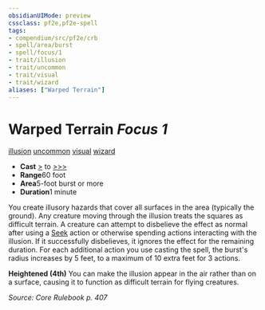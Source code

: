 ```yaml
---
obsidianUIMode: preview
cssclass: pf2e,pf2e-spell
tags:
- compendium/src/pf2e/crb
- spell/area/burst
- spell/focus/1
- trait/illusion
- trait/uncommon
- trait/visual
- trait/wizard
aliases: ["Warped Terrain"]
---
```

# Warped Terrain *Focus 1*   
[illusion](../../Rules/traits/illusion.md)  [uncommon](../../Rules/traits/uncommon.md)  [visual](../../Rules/traits/visual.md)  [wizard](../../Rules/traits/wizard.md)  

- **Cast** [>](../../Rules/core-rulebook/chapter-9-playing-the-game.md#Actions "Single Action") to [>>>](../../Rules/core-rulebook/chapter-9-playing-the-game.md#Actions "Three-Action") 
- **Range**60 foot
- **Area**5-foot burst or more
- **Duration**1 minute

You create illusory hazards that cover all surfaces in the area (typically the ground). Any creature moving through the illusion treats the squares as difficult terrain. A creature can attempt to disbelieve the effect as normal after using a [Seek](../../Rules/actions/seek.md) action or otherwise spending actions interacting with the illusion. If it successfully disbelieves, it ignores the effect for the remaining duration. For each additional action you use casting the spell, the burst's radius increases by 5 feet, to a maximum of 10 extra feet for 3 actions.

**Heightened (4th)** You can make the illusion appear in the air rather than on a surface, causing it to function as difficult terrain for flying creatures.

*Source: Core Rulebook p. 407*